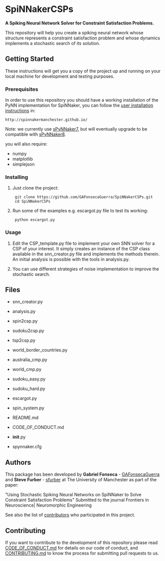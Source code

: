 # SpiNNakerCSPs

**A Spiking Neural Network Solver for Constraint Satisfaction Problems.**

This repository will help you create a spiking neural network whose structure represents a constraint satisfaction problem and whose dynamics implements a stochastic search of its solution.

## Getting Started

These instructions will get you a copy of the project up and running on your local machine for development and testing purposes. 

### Prerequisites
In order to use this repository you should have a working installation of the PyNN implementation for SpiNNaker,
you can follow the [user installation instructions](http://spinnakermanchester.github.io/) in:

```
http://spinnakermanchester.github.io/
```
Note: we currently use [sPyNNaker7](https://github.com/SpiNNakerManchester/sPyNNaker7),
but will eventually upgrade to be compatible with [sPyNNaker8](https://github.com/SpiNNakerManchester/sPyNNaker8).

you will also require:

* numpy
* matplotlib
* simplejson

### Installing
1. Just clone the project:

        git clone https://github.com/GAFonsecaGuerra/SpiNNakerCSPs.git
        cd SpiNNakerCSPs
        
2. Run some of the examples e.g. escargot.py file to test its working:

        python escargot.py
### Usage

1. Edit the CSP_template.py file to implement your own SNN solver for a CSP of your interest. It simply creates an instance of the CSP class available in the snn_creator.py file and implements the methods therein. An initial analysis is possible with the tools in analysis.py.

2. You can use different strategies of noise implementation to improve the stochastic search.

## Files

* snn_creator.py
* analysis.py

* spin2csp.py
* sudoku2csp.py     
* tsp2csp.py
* world_border_countries.py

* australia_cmp.py
* world_cmp.py
* sudoku_easy.py
* sudoku_hard.py
* escargot.py
* spin_system.py 

* README.md
* CODE_OF_CONDUCT.md
* __init__.py
* spynnaker.cfg

## Authors

This package has been developed by  **Gabriel Fonseca**  - [GAFonsecaGuerra](https://github.com/GAFonsecaGuerra)
and  **Steve Furber** -  [sfurber](https://github.com/sfurber) at The University of Manchester as part of the 
paper:

"Using Stochastic Spiking Neural Networks on SpiNNaker to Solve Constraint Satisfaction Problems"
Submitted to the journal Frontiers in Neuroscience| Neuromorphic Engineering

See also the list of [contributors](https://github.com/GAFonsecaGuerra/SpiNNakerCSPs/graphs/contributors) who participated in this project.


## Contributing

If you want to contribute to the development of this repository please read [CODE_OF_CONDUCT.md]( https://github.com/GAFonsecaGuerra/SpiNNakerCSPs/blob/master/CODE_OF_CONDUCT.md) for details on our code of conduct, and [CONTRIBUTING.md]() to know the process for submitting pull requests to us.
